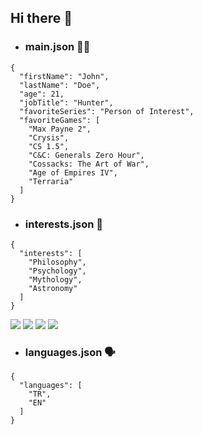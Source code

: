 ## Hi there 👋

- ### main.json :vampire_man:

```
{
  "firstName": "John",
  "lastName": "Doe",
  "age": 21,
  "jobTitle": "Hunter",
  "favoriteSeries": "Person of Interest",
  "favoriteGames": [
    "Max Payne 2",
    "Crysis",
    "CS 1.5",
    "C&C: Generals Zero Hour",
    "Cossacks: The Art of War",
    "Age of Empires IV",
    "Terraria"
  ]
}
```

- ### interests.json :space_invader:

```
{
  "interests": [
    "Philosophy",
    "Psychology",
    "Mythology",
    "Astronomy"
  ]
}
```

<p>
<img src="https://img.shields.io/badge/PHP-777BB4?style=for-the-badge&logo=php&logoColor=white">
<img src="https://img.shields.io/badge/Python-3776AB?style=for-the-badge&logo=python&logoColor=white">
<img src="https://img.shields.io/badge/JavaScript-323330?style=for-the-badge&logo=javascript&logoColor=F7DF1E">
<img src="https://img.shields.io/badge/Shell_Script-121011?style=for-the-badge&logo=gnu-bash&logoColor=white">
</p>

- ### languages.json :speaking_head:

```
{
  "languages": [
    "TR",
    "EN"
  ]
}
```
